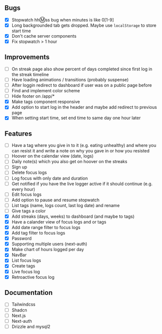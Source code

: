 ## Bugs

- [x] Stopwatch hh:m:ss bug when minutes is like 0[1-9]
- [x] Long backgrounded tab gets dropped. Maybe use `localStorage` to store start time
- [x] Don't cache server components
- [x] Fix stopwatch > 1 hour

## Improvements

- [ ] On streak page also show percent of days completed since first log in the streak timeline
- [ ] Have loading animations / transitions (probably suspense)
- [ ] After loggin redirect to dashboard if user was on a public page before
- [ ] Find and implement color scheme
- [ ] Hide footer on /app/\*
- [x] Make tags component responsive
- [x] Add option to start log in the header and maybe add redirect to previous page
- [x] When setting start time, set end time to same day one hour later

## Features

- [ ] Have a tag where you give in to it (e.g. eating unhealthy) and where you can resist it and write a note on why you gave in or how you resisted
- [ ] Hoover on the calendar view (date, logs)
- [ ] Daily note(s) which you also get on hoover on the streaks
- [ ] Sign up
- [ ] Delete focus logs
- [ ] Log focus with only date and duration
- [ ] Get notified if you have the live logger active if it should continue (e.g. every hour)
- [ ] Edit focus logs
- [ ] Add option to pause and resume stopwatch
- [ ] List tags (name, logs count, last log date) and rename
- [ ] Give tags a color
- [x] Add streaks (days, weeks) to dashboard (and maybe to tags)
- [x] Have a calander view of focus logs and or tags
- [x] Add date range filter to focus logs
- [x] Add tag filter to focus logs
- [x] Password
- [x] Supporting multiple users (next-auth)
- [x] Make chart of hours logged per day
- [x] NavBar
- [x] List focus logs
- [x] Create tags
- [x] Live focus log
- [x] Retroactive focus log

## Documentation

- [ ] Tailwindcss
- [ ] Shadcn
- [ ] Next.js
- [ ] Next-auth
- [ ] Drizzle and mysql2

